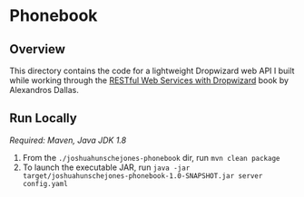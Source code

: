 # Phonebook

## Overview
This directory contains the code for a lightweight Dropwizard web API I built while working through the [RESTful Web Services with Dropwizard](https://www.oreilly.com/library/view/restful-web-services/9781783289530/) book by Alexandros Dallas.

## Run Locally
*Required: Maven, Java JDK 1.8*
1. From the `./joshuahunschejones-phonebook` dir, run `mvn clean package`
2. To launch the executable JAR, run `java -jar target/joshuahunschejones-phonebook-1.0-SNAPSHOT.jar server config.yaml`
